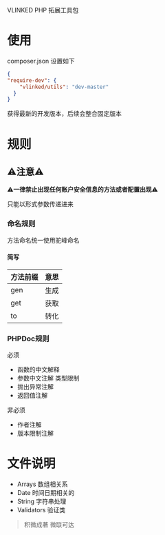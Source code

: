
VLINKED PHP 拓展工具包

# 使用
composer.json 设置如下
```json
{
"require-dev": {
    "vlinked/utils": "dev-master"
  }
}

```
获得最新的开发版本，后续会整合固定版本


# 规则

## ⚠注意⚠

⚠**一律禁止出现任何账户安全信息的方法或者配置出现**⚠

只能以形式参数传递进来


### 命名规则

方法命名统一使用驼峰命名

#### 简写

|方法前缀|意思|
|---|---|
|gen|生成|
|get|获取|
|to|转化|


### PHPDoc规则

必须
- 函数的中文解释
- 参数中文注解 类型限制
- 抛出异常注解
- 返回值注解

非必须

- 作者注解
- 版本限制注解

# 文件说明

- Arrays 数组相关系
- Date 时间日期相关的
- String 字符串处理
- Validators 验证类


>积微成著 微联可达